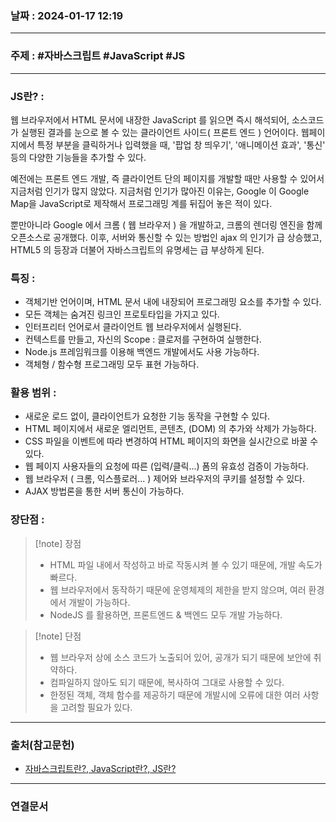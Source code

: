 ### 날짜 : 2024-01-17 12:19

___

### 주제 : #자바스크립트 #JavaScript #JS

___

### JS란? : 

웹 브라우저에서 HTML 문서에 내장한 JavaScript 를 읽으면 즉시 해석되어, 소스코드가 실행된 결과를 눈으로 볼 수 있는 클라이언트 사이드( 프론트 엔드 ) 언어이다. 
웹페이지에서 특정 부분을 클릭하거나 입력했을 때, '팝업 창 띄우기', '애니메이션 효과', '통신' 등의 다양한 기능들을 추가할 수 있다.

예전에는 프론트 엔드 개발, 즉 클라이언트 단의 페이지를 개발할 때만 사용할 수 있어서 지금처럼 인기가 많지 않았다. 지금처럼 인기가 많아진 이유는, Google 이 Google Map을 JavaScript로 제작해서 프로그래밍 계를 뒤집어 놓은 적이 있다.

뿐만아니라 Google 에서 크롬 ( 웹 브라우저 ) 을 개발하고, 크롬의 렌더링 엔진을 함께 오픈소스로 공개했다. 
이후, 서버와 통신할 수 있는 방법인 ajax 의 인기가 급 상승했고, HTML5 의 등장과 더불어 자바스크립트의 유명세는 급 부상하게 된다.

### 특징 :

- 객체기반 언어이며, HTML 문서 내에 내장되어 프로그래밍 요소를 추가할 수 있다.
- 모든 객체는 숨겨진 링크인 프로토타입을 가지고 있다.
- 인터프리터 언어로서 클라이언트 웹 브라우저에서 실행된다.
- 컨텍스트를 만들고, 자신의 Scope : 클로저를 구현하여 실행한다.
- Node.js 프레임워크를 이용해 백엔드 개발에서도 사용 가능하다.
- 객체형 / 함수형 프로그래밍 모두 표현 가능하다.
​
### 활용 범위 : 

- 새로운 로드 없이, 클라이언트가 요청한 기능 동작을 구현할 수 있다.
- HTML 페이지에서 새로운 엘리먼트, 콘텐츠, (DOM) 의 추가와 삭제가 가능하다.
- CSS 파일을 이벤트에 따라 변경하여 HTML 페이지의 화면을 실시간으로 바꿀 수 있다.
- 웹 페이지 사용자들의 요청에 따른 (입력/클릭...) 폼의 유효성 검증이 가능하다.
- 웹 브라우저 ( 크롬, 익스플로러... ) 제어와 브라우저의 쿠키를 설정할 수 있다.
- AJAX 방법론을 통한 서버 통신이 가능하다.

### 장단점 : 

>[!note] 장점
> 
> - HTML 파일 내에서 작성하고 바로 작동시켜 볼 수 있기 때문에, 개발 속도가 빠르다.
> - 웹 브라우저에서 동작하기 때문에 운영체제의 제한을 받지 않으며, 여러 환경에서 개발이 가능하다.
> - NodeJS 를 활용하면, 프론트엔드 & 백엔드 모두 개발 가능하다.

>[!note] 단점
>
> - 웹 브라우저 상에 소스 코드가 노출되어 있어, 공개가 되기 때문에 보안에 취약하다.
> - 컴파일하지 않아도 되기 때문에, 복사하여 그대로 사용할 수 있다.
> - 한정된 객체, 객체 함수를 제공하기 때문에 개발시에 오류에 대한 여러 사항을 고려할 필요가 있다.

___

### 출처(참고문헌)

- [자바스크립트란?, JavaScript란?, JS란?](https://m.blog.naver.com/mincoding/221734711066)

___

### 연결문서

